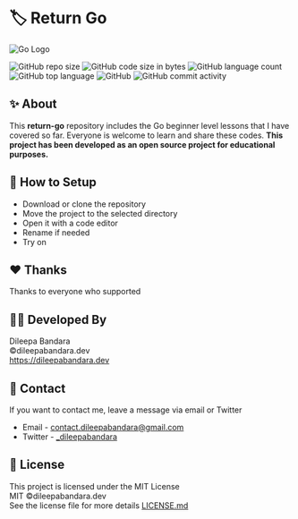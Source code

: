# 🏷️ Return Go

![Go Logo](https://img.icons8.com/color/98/000000/golang.png)


![GitHub repo size](https://img.shields.io/github/repo-size/dileepabandara/return-go?color=red&label=repository%20size)
![GitHub code size in bytes](https://img.shields.io/github/languages/code-size/dileepabandara/return-go?color=red)
![GitHub language count](https://img.shields.io/github/languages/count/dileepabandara/return-go)
![GitHub top language](https://img.shields.io/github/languages/top/dileepabandara/return-go)
![GitHub](https://img.shields.io/github/license/dileepabandara/return-go?color=yellow)
![GitHub commit activity](https://img.shields.io/github/commit-activity/m/dileepabandara/return-go?color=brightgreen&label=commits)

## ✨ About

This **return-go** repository includes the Go beginner level lessons that I have covered so far. Everyone is welcome to learn and share these codes. **This project has been developed as an open source project for educational purposes.**

## 🍃 How to Setup

- Download or clone the repository
- Move the project to the selected directory
- Open it with a code editor
- Rename if needed
- Try on

## ❤️ Thanks

Thanks to everyone who supported

## 👨‍💻 Developed By

Dileepa Bandara  
©dileepabandara.dev  
<https://dileepabandara.dev>

## 💬 Contact

If you want to contact me, leave a message via email or Twitter

- Email - <contact.dileepabandara@gmail.com>
- Twitter - [_dileepabandara](https://twitter.com/_dileepabandara)

## 📜 License

This project is licensed under the MIT License  
MIT ©dileepabandara.dev  
See the license file for more details [LICENSE.md](https://github.com/dileepabandara/return-go/blob/main/LICENSE)
